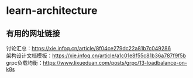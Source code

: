 # learn-architecture
## 有用的网址链接
  讨论汇总：https://xie.infoq.cn/article/8f04ce279dc22a81b7c049286  
  架构设计文档模板：https://xie.infoq.cn/article/a1c01e8f55c81b36a787f9f5b  
  grpc负载均衡：https://www.lixueduan.com/posts/grpc/13-loadbalance-on-k8s

